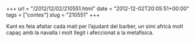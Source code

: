 +++
url = "/2012/12/02/210551.html"
date = "2012-12-02T20:05:51+00:00"
tags = ["contes"]
slug = "210551"
+++

Kant es feia afaitar cada matí per l’ajudant del barber, un simi africà molt capaç amb la navalla i molt llegit i afeccionat a la metafísica.
